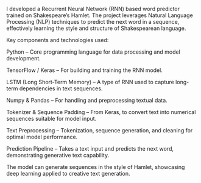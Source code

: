 I developed a Recurrent Neural Network (RNN) based word predictor trained on Shakespeare’s Hamlet. The project leverages Natural Language Processing (NLP) techniques to predict the next word in a sequence, effectively learning the style and structure of Shakespearean language.

Key components and technologies used:

Python – Core programming language for data processing and model development.

TensorFlow / Keras – For building and training the RNN model.

LSTM (Long Short-Term Memory) – A type of RNN used to capture long-term dependencies in text sequences.

Numpy & Pandas – For handling and preprocessing textual data.

Tokenizer & Sequence Padding – From Keras, to convert text into numerical sequences suitable for model input.

Text Preprocessing – Tokenization, sequence generation, and cleaning for optimal model performance.

Prediction Pipeline – Takes a text input and predicts the next word, demonstrating generative text capability.

The model can generate sequences in the style of Hamlet, showcasing deep learning applied to creative text generation.
